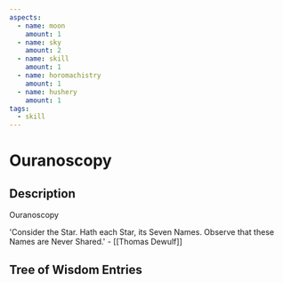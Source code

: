 ```yaml
---
aspects: 
  - name: moon
    amount: 1
  - name: sky
    amount: 2
  - name: skill
    amount: 1
  - name: horomachistry
    amount: 1
  - name: hushery
    amount: 1
tags:
  - skill
---
```


# Ouranoscopy

## Description
Ouranoscopy

'Consider the Star. Hath each Star, its Seven Names. Observe that these Names are Never Shared.' - [[Thomas Dewulf]]
## Tree of Wisdom Entries